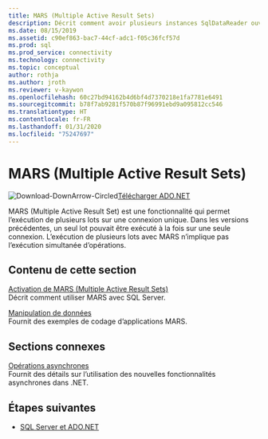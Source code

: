 ```yaml
---
title: MARS (Multiple Active Result Sets)
description: Décrit comment avoir plusieurs instances SqlDataReader ouvertes sur une connexion lorsque chaque instance de SqlDataReader est démarrée à partir d’une commande distincte.
ms.date: 08/15/2019
ms.assetid: c90ef863-bac7-44cf-adc1-f05c36fcf57d
ms.prod: sql
ms.prod_service: connectivity
ms.technology: connectivity
ms.topic: conceptual
author: rothja
ms.author: jroth
ms.reviewer: v-kaywon
ms.openlocfilehash: 60c27bd94162b4d6bf4d7370218e1fa7781e6491
ms.sourcegitcommit: b78f7ab9281f570b87f96991ebd9a095812cc546
ms.translationtype: HT
ms.contentlocale: fr-FR
ms.lasthandoff: 01/31/2020
ms.locfileid: "75247697"
---
```

# <a name="multiple-active-result-sets-mars"></a>MARS (Multiple Active Result Sets)

![Download-DownArrow-Circled](../../../ssdt/media/download.png)[Télécharger ADO.NET](../../sql-connection-libraries.md#anchor-20-drivers-relational-access)

MARS (Multiple Active Result Set) est une fonctionnalité qui permet l’exécution de plusieurs lots sur une connexion unique. Dans les versions précédentes, un seul lot pouvait être exécuté à la fois sur une seule connexion. L’exécution de plusieurs lots avec MARS n’implique pas l’exécution simultanée d’opérations.  
  
## <a name="in-this-section"></a>Contenu de cette section  
[Activation de MARS (Multiple Active Result Sets)](enable-multiple-active-result-sets.md)  
Décrit comment utiliser MARS avec SQL Server.  
  
[Manipulation de données](manipulate-data.md)  
Fournit des exemples de codage d’applications MARS.  
  
## <a name="related-sections"></a>Sections connexes  
[Opérations asynchrones](asynchronous-operations.md)  
Fournit des détails sur l’utilisation des nouvelles fonctionnalités asynchrones dans .NET.  
  
## <a name="next-steps"></a>Étapes suivantes
- [SQL Server et ADO.NET](index.md)
